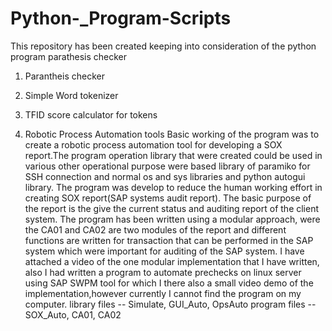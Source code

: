 # Python-_Program-Scripts
This repository has been created keeping into consideration of the python program parathesis checker
1. Parantheis checker
2. Simple Word tokenizer
3. TFID score calculator for tokens

4. Robotic Process Automation tools
Basic working of the program was to create a robotic process automation tool for developing a SOX report.The program   operation library that were created could be used in various other operational purpose were based library of paramiko for SSH connection and normal os and sys libraries and python autogui library. The program was develop to reduce the human working effort in creating SOX report(SAP systems audit report). The basic purpose of the report is the give the current status and auditing report of the client system. The program has been written using a modular approach, were the CA01 and CA02 are two modules of the report and different functions are written for transaction that can be performed in the SAP system which were important for auditing of the SAP system. I have attached a video of the one modular implementation that I have written, also I had written a program to automate prechecks on linux server using SAP SWPM tool  for which I there also a small video demo of the implementation,however currently I cannot find the program on my computer.
library files -- Simulate, GUI_Auto, OpsAuto
program files -- SOX_Auto, CA01, CA02
